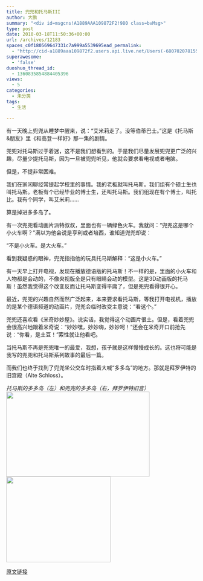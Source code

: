 ```yaml
---
title: 兜兜和托马斯III
author: 大鹏
summary: "<div id=msgcns!A1889AAA109872F2!980 class=bvMsg>"
type: post
date: 2010-03-18T11:50:36+00:00
url: /archives/12183
spaces_c0f180569647331c7a999a5539695ead_permalink:
  - "http://cid-a1889aaa109872f2.users.api.live.net/Users(-6807020781556960526)/Blogs('A1889AAA109872F2!102')/Entries('A1889AAA109872F2!980')?authkey=7T08dKQfQ0s%24"
superawesome:
  - 'false'
duoshuo_thread_id:
  - 1360835854884405396
views:
  - 5
categories:
  - 未分类
tags:
  - 生活

---
```

<div id="msgcns!A1889AAA109872F2!980" class="bvMsg">
  有一天晚上兜兜从睡梦中醒来，说：“艾米莉走了。没等伯蒂巴士。”这是《托马斯&朋友》里《和高登一样好》那一集的剧情。</p> 
  
  <p>
    兜兜对托马斯过于着迷，这不是我们想看到的。于是我们尽量发展兜兜更广泛的兴趣，尽量少提托马斯，因为一旦被兜兜听见，他就会要求看电视或者电脑。
  </p>
  
  <p>
    但是，不提非常困难。
  </p>
  
  <p>
    我们在家闲聊经常提起学校里的事情。我的老板就叫托马斯。我们组有个硕士生也叫托马斯。老板有个已经毕业的博士生，还叫托马斯。我们组现在有个博士，叫托比。我有个同学，叫艾米莉……
  </p>
  
  <p>
    算是掉进多多岛了。
  </p>
  
  <p>
    有一次兜兜看动画片派特叔叔，里面也有一辆绿色火车。我就问：“兜兜这是哪个小火车啊？”满以为他会说是亨利或者培西，谁知道兜兜却说：
  </p>
  
  <p>
    “不是小火车。是大火车。”
  </p>
  
  <p>
    看到我疑惑的眼神，兜兜指指他的玩具托马斯解释：“这是小火车。”
  </p>
  
  <p>
    有一天早上打开电视，发现在播放德语版的托马斯！不一样的是，里面的小火车和人物都是会动的，不像央视版全是只有眼睛会动的模型。这是3D动画版的托马斯！虽然我觉得这个改变反而让托马斯变得平庸了，但是兜兜看得很开心。
  </p>
  
  <p>
    最近，兜兜的兴趣自然而然广泛起来，本来要求看托马斯，等我打开电视机，播放的是某个德语频道的动画片，兜兜会临时改变主意说：“看这个。”
  </p>
  
  <p>
    兜兜还喜欢看《米奇妙妙屋》。说实话，我觉得这个动画片很土。但是，看着兜兜会很高兴地跟着米奇说：“<em><span style="text-decoration:underline;"></span></em>妙妙嘿，妙妙嗨，妙妙呵！”还会在米奇开口前抢先说：“你看，是土豆！”索性就让他看吧。
  </p>
  
  <p>
    当托马斯不再是兜兜唯一的最爱，我想，孩子就是这样慢慢成长的。这也将可能是我写的兜兜和托马斯系列故事的最后一篇。
  </p>
  
  <p>
    而我们也终于找到了兜兜坐公交车时指着大喊“多多岛”的地方。那就是拜罗伊特的旧宫殿（Alte Schloss）。
  </p>
  
  <p>
    <span style="font-style:italic;">托马斯的多多岛（左）和兜兜的多多岛（右，拜罗伊特旧宫）</span><br /><span><a href="http://pengzhaoblog.files.wordpress.com/2010/03/duoduodaotv.jpg?w=300" target="_blank" rel="WLPP;url=http://pengzhaoblog.files.wordpress.com/2010/03/duoduodaotv.jpg?w=300"><img style="width:379px;height:225px;" src="http://pengzhaoblog.files.wordpress.com/2010/03/duoduodaotv.jpg?w=300" alt="" /></a></span><span><a href="http://pengzhaoblog.files.wordpress.com/2010/03/duoduodaobt.gif?w=300" target="_blank" rel="WLPP;url=http://pengzhaoblog.files.wordpress.com/2010/03/duoduodaobt.gif?w=300"><img style="width:276px;height:227px;" src="http://pengzhaoblog.files.wordpress.com/2010/03/duoduodaobt.gif?w=300" alt="" /></a></span></div>

[原文链接](http://dapengde.com/archives/12183)

